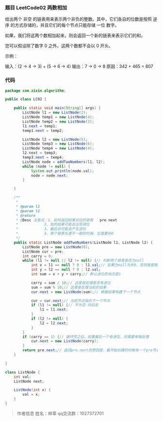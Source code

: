 ### 题目 LeetCode02 两数相加

给出两个 非空 的链表用来表示两个非负的整数。其中，它们各自的位数是按照 逆序 的方式存储的，并且它们的每个节点只能存储 一位 数字。

如果，我们将这两个数相加起来，则会返回一个新的链表来表示它们的和。

您可以假设除了数字 0 之外，这两个数都不会以 0 开头。

示例：

输入：(2 -> 4 -> 3) + (5 -> 6 -> 4)
输出：7 -> 0 -> 8
原因：342 + 465 = 807

### 代码 

```java
package com.zixin.algorithm;

public class LC02 {

	public static void main(String[] args) {
		ListNode l1 = new ListNode(2);
		ListNode temp1 = new ListNode(4);
		ListNode temp2 = new ListNode(3);
		l1.next = temp1;
		temp1.next = temp2;

		ListNode l2 = new ListNode(5);
		ListNode temp3 = new ListNode(6);
		ListNode temp4 = new ListNode(4);
		l2.next = temp3;
		temp3.next = temp4;
		ListNode node = addTwoNumbers(l1, l2);
		while (node != null) {
			System.out.println(node.val);
			node = node.next;
		}

	}

	/**
	 * 
	 * @param l1
	 * @param l2
	 * @return
	 * @Desc 注意点：1、如何返回结果对应的链表   pre.next
	 *            2、加的结果可能会出现进位
	 *            3、最后也可能会产生进位
	 *            4、两个链表长度不一致的时候，后面要补0
	 */
	public static ListNode addTwoNumbers(ListNode l1, ListNode l2) {
		ListNode pre = new ListNode(0);
		ListNode cur = pre;
		int carry = 0;
		while (l1 != null || l2 != null) {// 判断两个链表是否为null
			int x = l1 == null ? 0 : l1.val;// 如果为null为补0，否则就是取该节点的值
			int y = l2 == null ? 0 : l2.val;
			int sum = x + y + carry;// 默认进位的地方是1

			carry = sum / 10;// 这里是处理是否有进位
			sum = sum % 10;// 这里是处理当前的结果
			cur.next = new ListNode(sum);// 根据结果构建下一个节点

			cur = cur.next;// 当前节点指向下一个节点
			if (l1 != null) {// 不为空 向后走
				l1 = l1.next;
			}
			if (l2 != null) {
				l2 = l2.next;
			}
		}
		if (carry == 1) {// 循环完之后，如果最后一个有进位，则需要单独处理
			cur.next = new ListNode(carry);
		}
		return pre.next;// 返回pre.next的原因是，最开始创建的时候有一个pre节点，从pre的下一个节点开始，才是真正的数据节点的开头
	}

}

class ListNode {
	int val;
	ListNode next;

	ListNode(int x) {
		val = x;
	}
}
```

> 作者信息
> 姓名：梓莘
> qq交流群：1027372701